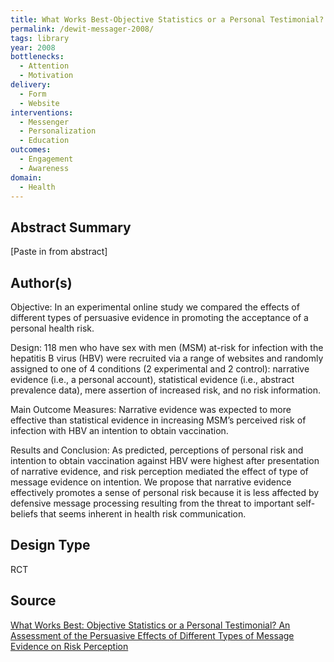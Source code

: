 ```yaml
---
title: What Works Best-Objective Statistics or a Personal Testimonial? An Assessment of the Persuasive Effects of Different Types of Message Evidence on Risk Perception
permalink: /dewit-messager-2008/
tags: library 
year: 2008
bottlenecks: 
  - Attention 
  - Motivation
delivery: 
  - Form 
  - Website 
interventions: 
  - Messenger 
  - Personalization 
  - Education 
outcomes: 
  - Engagement 
  - Awareness 
domain: 
  - Health 
---
```

## Abstract Summary

[Paste in from abstract]

## Author(s)

Objective: In an experimental online study we compared the effects of different types of persuasive
evidence in promoting the acceptance of a personal health risk. 

Design: 118 men who have sex with men (MSM) at-risk for infection with the hepatitis B virus (HBV) were recruited via a range of websites and
randomly assigned to one of 4 conditions (2 experimental and 2 control): narrative evidence (i.e., a
personal account), statistical evidence (i.e., abstract prevalence data), mere assertion of increased risk,
and no risk information. 

Main Outcome Measures: Narrative evidence was expected to more effective
than statistical evidence in increasing MSM’s perceived risk of infection with HBV an intention to obtain
vaccination. 

Results and Conclusion: As predicted, perceptions of personal risk and intention to obtain
vaccination against HBV were highest after presentation of narrative evidence, and risk perception mediated
the effect of type of message evidence on intention. We propose that narrative evidence effectively promotes
a sense of personal risk because it is less affected by defensive message processing resulting from the threat
to important self-beliefs that seems inherent in health risk communication.

## Design Type

RCT

## Source

<a href="https://www.researchgate.net/profile/John_Wit/publication/5621918_What_Works_Best_Objective_Statistics_or_a_Personal_Testimonial_An_Assessment_of_the_Persuasive_Effects_of_Different_Types_of_Message_Evidence_on_Risk_Perception/links/00b7d520e245642206000000/What-Works-Best-Objective-Statistics-or-a-Personal-Testimonial-An-Assessment-of-the-Persuasive-Effects-of-Different-Types-of-Message-Evidence-on-Risk-Perception.pdf">What Works Best: Objective Statistics or a Personal Testimonial? An Assessment of the Persuasive Effects of Different Types of Message Evidence on Risk Perception</a>
